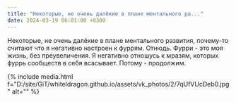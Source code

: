 ```yaml
---
title: "Некоторые, не очень далёкие в плане ментального ра..."
date: 2024-03-19 06:01:00 +0300
---
```


Некоторые, не очень далёкие в плане ментального развития, почему-то считают что я негативно настроен к фуррям.
Отнюдь.
Фурри - это моя жизнь, без преувеличения. Я негативно отношусь к мразям, которых фуррь сообществ в себя всасывает. Потому - продолжим.

{% include media.html f="D:/site/GiT/whiteldragon.github.io/assets/vk_photos/2/7qUfVUcDeb0.jpg" alt="" %}
